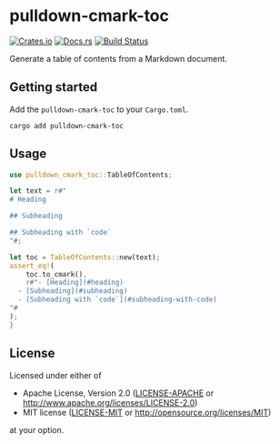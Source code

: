 # pulldown-cmark-toc

[![Crates.io](https://badgers.space/crates/version/pulldown-cmark-toc)](https://crates.io/crates/pulldown-cmark-toc)
[![Docs.rs](https://badgers.space/badge/docs.rs/latest/blue)](https://docs.rs/pulldown-cmark-toc)
[![Build Status](https://badgers.space/github/checks/rossmacarthur/pulldown-cmark-toc/trunk?label=build)](https://github.com/rossmacarthur/pulldown-cmark-toc/actions/workflows/build.yaml?branch=trunk)

Generate a table of contents from a Markdown document.

## Getting started

Add the `pulldown-cmark-toc` to your `Cargo.toml`.

```
cargo add pulldown-cmark-toc
```

## Usage

```rust
use pulldown_cmark_toc::TableOfContents;

let text = r#"
# Heading

## Subheading

## Subheading with `code`
"#;

let toc = TableOfContents::new(text);
assert_eq!(
    toc.to_cmark(),
    r#"- [Heading](#heading)
  - [Subheading](#subheading)
  - [Subheading with `code`](#subheading-with-code)
"#
);
}
```

## License

Licensed under either of

- Apache License, Version 2.0 ([LICENSE-APACHE](LICENSE-APACHE) or
   http://www.apache.org/licenses/LICENSE-2.0)
- MIT license ([LICENSE-MIT](LICENSE-MIT) or http://opensource.org/licenses/MIT)

at your option.
